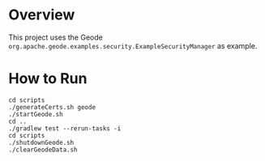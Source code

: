 # Overview

This project uses the Geode `org.apache.geode.examples.security.ExampleSecurityManager` as example.   

# How to Run
```$bash
cd scripts
./generateCerts.sh geode
./startGeode.sh
cd ..
./gradlew test --rerun-tasks -i
cd scripts
./shutdownGeode.sh
./clearGeodeData.sh
```